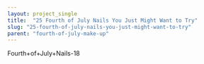 ```yaml
---
layout: project_single
title:  "25 Fourth of July Nails You Just Might Want to Try"
slug: "25-fourth-of-july-nails-you-just-might-want-to-try"
parent: "fourth-of-july-make-up"
---
```

Fourth+of+July+Nails-18